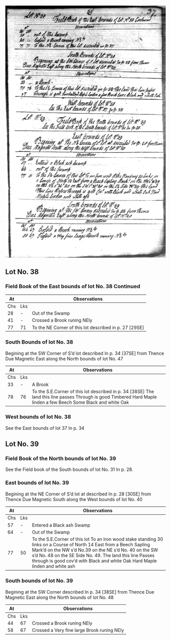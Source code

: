 ![page 35](../image/fieldbook/ovid-page-35.jpg)

## Lot No. 38

### Field Book of the East bounds of lot No. 38 Continued

| At |    | Observations |
| -- | -- | ------------ |
| Chs | Lks | |
| 28 | - | Out of the Swamp |
| 41 | - | Crossed a Brook runing NEly |
| 77 | 71 | To the NE Corner of this lot described in p. 27 [29SE] |

### South Bounds of lot No. 38

Begining at the SW Corner of S’d lot described In p. 34 [37SE] from Thence Due Magnetic East along the North bounds of lot No. 47

| At |    | Observations |
| -- | -- | ------------ |
| Chs | Lks | |
| 33 | - | A Brook |
| 78 | 76 | To the S.E.Corner of this lot described in p. 34 [38SE] The land this line passes Through is good Timbered Hard Maple linden a few Beech Some Black and white Oak |

### West bounds of lot No. 38

See the East bounds of lot 37 In p. 34

## Lot No. 39

### Field Book of the North bounds of lot No. 39

See the Field book of the South bounds of lot No. 31 In p. 28.

### East bounds of lot No. 39

Begining at the NE Corner of S’d lot at described In p. 28 [30SE] from Thence Due Magnetic South along the West bounds of lot No. 40

| At |    | Observations |
| -- | -- | ------------ |
| Chs | Lks | |
| 57 | - | Entered a Black ash Swamp |
| 64 | - | Out of the Swamp |
| 77 | 50 | To the S.E.Corner of this lot To an Iron wood stake standing 30 links on a Course of North 14 East from a Beech Sapling Mark’d on the NW s’d No.39 on the NE  s’d No. 40 on the SW s’d No. 48 on the SE Side No. 49. The land this line Passes through is good cov’d with Black and white Oak Hard Maple linden and white ash |

### South bounds of lot No. 39

Begining at the SW Corner described In p. 34 [38SE] from Thence Due Magnetic East along the North bounds of lot No. 48

| At |    | Observations |
| -- | -- | ------------ |
| Chs | Lks | |
| 44 | 67 | Crossed a Brook runing NEly |
| 58 | 67 | Crossed a Very fine large Brook runing NEly |
